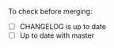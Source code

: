<!-- Describe your change here -->

To check before merging:
* [ ] CHANGELOG is up to date
* [ ] Up to date with master
